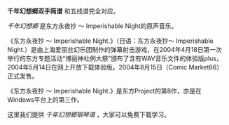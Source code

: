 

**千年幻想郷双手简谱** 和五线谱完全对应。

_千年幻想郷_ 是东方永夜抄 ～ Imperishable Night的原声音乐。

《东方永夜抄 ～ Imperishable Night.》（日语：东方永夜抄～ Imperishable
Night.）是由上海爱丽丝幻乐团制作的弹幕射击游戏，在2004年4月18日第一次举行的东方专题活动“博丽神社例大祭”颁布了含有WAV音乐文件的体验版plus，2004年5月14日在网上开放下载体验版。2004年8月15日（Comic
Market66）正式发售。

《东方永夜抄 ～ Imperishable Night.》是东方Project的第8作，亦是在Windows平台上的第三作。

这里我们提供 _千年幻想郷钢琴谱_ ，大家可以免费下载学习。

